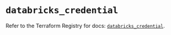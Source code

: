 # `databricks_credential`

Refer to the Terraform Registry for docs: [`databricks_credential`](https://registry.terraform.io/providers/databricks/databricks/1.61.0/docs/resources/credential).
